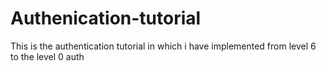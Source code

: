 # Authenication-tutorial
This is the authentication tutorial in which i have implemented from level 6 to the level 0 auth
